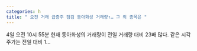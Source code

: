 ```yaml
---
categories: h
title: " 오전 거래 급증주 점검 동아화성 거래량↑… 그 외 종목은 "
---
```

 4일 오전 10시 55분 현재 동아화성의 거래량이 전일 거래량 대비 23배 많다. 같은 시각 주가는 전일 대비 1... 
